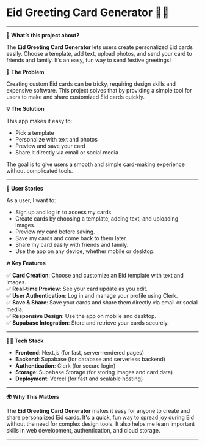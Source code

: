 # **Eid Greeting Card Generator 🎨✨**

---

**🎉 What’s this project about?**

The **Eid Greeting Card Generator** lets users create personalized Eid cards easily. Choose a template, add text, upload photos, and send your card to friends and family. It’s an easy, fun way to send festive greetings!

**🔧 The Problem**

Creating custom Eid cards can be tricky, requiring design skills and expensive software. This project solves that by providing a simple tool for users to make and share customized Eid cards quickly.

**💡 The Solution**

This app makes it easy to:

- Pick a template
- Personalize with text and photos
- Preview and save your card
- Share it directly via email or social media

The goal is to give users a smooth and simple card-making experience without complicated tools.

---

**👤 User Stories**

As a user, I want to:

- Sign up and log in to access my cards.
- Create cards by choosing a template, adding text, and uploading images.
- Preview my card before saving.
- Save my cards and come back to them later.
- Share my card easily with friends and family.
- Use the app on any device, whether mobile or desktop.

**🔥 Key Features**

✅ **Card Creation**: Choose and customize an Eid template with text and images.  
✅ **Real-time Preview**: See your card update as you edit.  
✅ **User Authentication**: Log in and manage your profile using Clerk.  
✅ **Save & Share**: Save your cards and share them directly via email or social media.  
✅ **Responsive Design**: Use the app on mobile and desktop.  
✅ **Supabase Integration**: Store and retrieve your cards securely.

---

**🧑‍💻 Tech Stack**

- **Frontend**: Next.js (for fast, server-rendered pages)
- **Backend**: Supabase (for database and serverless backend)
- **Authentication**: Clerk (for secure login)
- **Storage**: Supabase Storage (for storing images and card data)
- **Deployment**: Vercel (for fast and scalable hosting)

---

**🌍 Why This Matters**

The **Eid Greeting Card Generator** makes it easy for anyone to create and share personalized Eid cards. It's a quick, fun way to spread joy during Eid without the need for complex design tools. It also helps me learn important skills in web development, authentication, and cloud storage.

---
